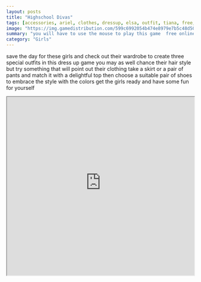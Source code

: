 ```yaml
---
layout: posts
title: "Highschool Divas"
tags: [accessories, ariel, clothes, dressup, elsa, outfit, tiana, free, online, games, oyna, game, free, games, play, play, games]
image: "https://img.gamedistribution.com/599c6992054b474e8979e7b5c48d508a.jpg"
summary: "you will have to use the mouse to play this game  free online games oyna game free games play play games"
category: "Girls"
---
```


save the day for these girls and check out their wardrobe to create three special outfits in this dress up game you may as well chance their hair style but try something that will point out their clothing take a skirt or a pair of pants and match it with a delightful top then choose a suitable pair of shoes to embrace the style with the colors get the girls ready and have some fun for yourself

<iframe width="100%" height="480px;" src="https://html5.gamedistribution.com/599c6992054b474e8979e7b5c48d508a/"></iframe>